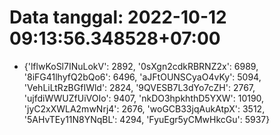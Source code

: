 # Data tanggal: 2022-10-12 09:13:56.348528+07:00

* {'lflwKoSl7INuLokV': 2892, '0sXgn2cdkRBRNZ2x': 6989, '8iFG41lhyfQ2bQo6': 6496, 'aJFtOUNSCyaO4vKy': 5094, 'VehLiLtRzBGfIWld': 2824, '9QVESB7L3dYo7cZH': 2767, 'ujfdiWWUZfUiVOIo': 9407, 'nkDO3hpkhthD5YXW': 10190, 'jyC2xXWLA2mwNrj4': 2676, 'woGCB33jqAukAtpX': 3512, '5AHvTEy11N8YNqBL': 4294, 'FyuEgr5yCMwHkcGu': 5937}
